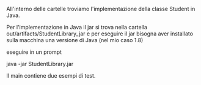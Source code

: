 All'interno delle cartelle troviamo l'implementazione della classe Student in Java.

Per l'implementazione in Java il jar si trova nella cartella out/artifacts/StudentLibrary_jar e per eseguire 
il jar bisogna aver installato sulla macchina una versione di Java (nel mio caso 1.8)

eseguire in un prompt 

java -jar StudentLibrary.jar

Il main contiene due esempi di test.
